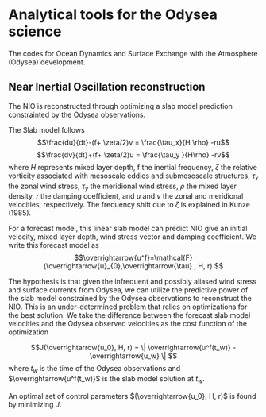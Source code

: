# Analytical tools for the Odysea science

The codes for Ocean Dynamics and Surface Exchange with the Atmosphere (Odysea) development.

## Near Inertial Oscillation reconstruction

The NIO is reconstructed through optimizing a slab model prediction constrainted by the Odysea observations. 

The Slab model follows 
$$\frac{du}{dt}-(f+ \zeta/2)v = \frac{\tau_x}{H \rho} -ru$$
$$\frac{dv}{dt}+(f+ \zeta/2)u = \frac{\tau_y }{H\rho}  -rv$$
where $H$ represents 
mixed layer depth, f the inertial frequency, $\zeta$ 
the relative vorticity associated with mesoscale eddies and submesoscale structures, $\tau_x$ the zonal wind stress, 
$\tau_y$ the meridional wind stress, $\rho$ the mixed layer density, 
$r$ the damping coefficient, and 
$u$ and $v$ the zonal and meridional velocities, respectively. 
The frequency shift due to $\zeta$ is explained in Kunze (1985).

For a forecast model, this linear slab model can predict NIO give an initial velocity, mixed layer depth, wind stress vector and damping coefficient. We write this forecast model as 
$$\overrightarrow{u^f}=\mathcal{F}(\overrightarrow{u}_{0},\overrightarrow{\tau} , H, r) $$

The hypothesis is that given the infrequent and possibly aliased wind stress and surface currents from Odysea, we can utilize the predictive power of the slab model constrained by the Odysea observations to reconstruct the NIO. This is an under-determined problem that relies on optimizations for the best solution.  We take the difference between the forecast slab model velocities and the Odysea observed velocities as the cost function of the optimization

$$J(\overrightarrow{u_0},  H, r) = \| \overrightarrow{u^f(t_w)} - \overrightarrow{u_w} \| $$ 
where 
$t_w$ is the time of the Odysea observations and  $\overrightarrow{u^f(t_w)}$ is the slab model solution at $t_w$. 

An optimal set of control parameters $(\overrightarrow{u_0},  H, r)$ is found by minimizing $J$. 
